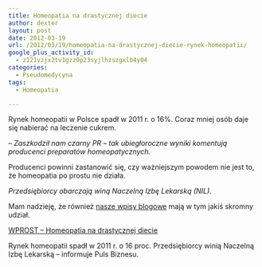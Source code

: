 ```yaml
---
title: Homeopatia na drastycznej diecie
author: dexter
layout: post
date: 2012-03-19
url: /2012/03/19/homeopatia-na-drastycznej-diecie-rynek-homeopatii/
google_plus_activity_id:
  - z121vzjx2tv1gzz0p23syjlhzszgxlb4y04
categories:
  - Pseudomedycyna
tags:
  - Homeopatia

---
```

Rynek homeopatii w Polsce spadł w 2011 r. o 16%. Coraz mniej osób daje się nabierać na leczenie cukrem. 

_&#8211; Zaszkodził nam czarny PR &#8211; tak ubiegłoroczne wyniki komentują producenci preparatów homeopatycznych._

Producenci powinni zastanowić się, czy ważniejszym powodem nie jest to, że homeopatia po prostu nie działa. 

_Przedsiębiorcy obarczają winą Naczelną Izbę Lekarską (NIL)._

Mam nadzieję, że również [nasze wpisy blogowe][1] mają w tym jakiś skromny udział.

[WPROST &#8211; Homeopatia na drastycznej diecie][2]

Rynek homeopatii spadł w 2011 r. o 16 proc. Przedsiębiorcy winią Naczelną Izbę Lekarską – informuje Puls Biznesu.

 [1]: http://blog.atopowe.pl/tag/homeopatia/
 [2]: http://goo.gl/e7fGK